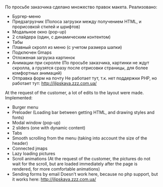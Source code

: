 По просьбе заказчика сделано множество правок макета.
Реализовано:

* Бургер-меню
* Предзагрузчик 
  (Полоса загрузки между получением HTML, и прорисовкой стилей и шрифтов)
* Модальное окно (pop-up)
* 2 слайдера (один, с динамическим контентом)
* Табы
* Плавный скролл из меню (с учетом размера шапки)
* Подключен Gmaps
* Отложеная загрузка картинок
* Анимации при скролле
  (По просьбе заказчика, картинки не ждут скролла, а грузятся сразу после отрисовки страницы, для более комфортных анимаций)
* Отправка форм на почту
  Не работает тут, т.к. нет поддержки PHP, но работает тут:
http://jlipskaya.zzz.com.ua/


At the request of the customer, a lot of edits to the layout were made.
Implemented:

* Burger menu
* Preloader
  (Loading bar between getting HTML, and drawing styles and fonts)
* Modal window (pop-up)
* 2 sliders (one with dynamic content)
* Tabs
* Smooth scrolling from the menu (taking into account the size of the header)
* Connected jmaps
* Lazy loading pictures
* Scroll animations
  (At the request of the customer, the pictures do not wait for the scroll, but are loaded immediately after the page is rendered, for more comfortable animations)
* Sending forms by email
   Doesn't work here, because no php support, but it works here:
http://jlipskaya.zzz.com.ua/
